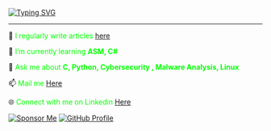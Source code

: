 [![Typing SVG](https://readme-typing-svg.demolab.com?font=hack&size=30&duration=1900&pause=400&color=00FF00&vCenter=true&width=700&lines=Hi+There!%F0%9F%91%8B;I'm+MANTHAN+R+M%2C;Ethical+Hacker+%26+Security+Researcher)](https://git.io/typing-svg)

---

📝 <span style="color:#00FF00;">I regularly write articles [here](https://anorak001.github.io/)</span>

🌱 <span style="color:#00FF00;">I’m currently learning **ASM, C#**</span>

💬 <span style="color:#00FF00;">Ask me about **C, Python, Cybersecurity , Malware Analysis, Linux**</span>

📫 <span style="color:#00FF00;">Mail me   [Here](mailto:Anorak57342@protonmail.com)</span>

🌐 <span style="color:#00FF00;">Connect with me on Linkedin [Here](https://www.linkedin.com/in/manthan67323)</span>


[![Sponsor Me](https://img.shields.io/badge/Sponsor%20Me-GitHub-%23ea4aaa?style=for-the-badge&logo=github-sponsors&logoColor=white)](https://github.com/sponsors/Anorak001)
<a href="https://github.com/404">
  <img src="https://user-images.githubusercontent.com/73097560/115834477-dbab4500-a447-11eb-908a-139a6edaec5c.gif" alt="GitHub Profile">
</a>

